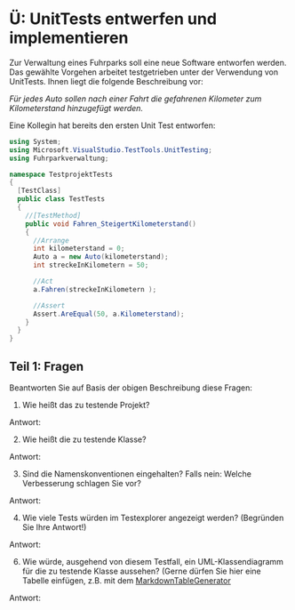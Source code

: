 # Ü: UnitTests entwerfen und implementieren
Zur Verwaltung eines Fuhrparks soll eine neue Software entworfen werden. Das gewählte Vorgehen arbeitet testgetrieben unter der Verwendung von UnitTests. Ihnen liegt die folgende Beschreibung vor: 

_Für jedes Auto sollen nach einer Fahrt die gefahrenen Kilometer zum Kilometerstand hinzugefügt werden._

Eine Kollegin hat bereits den ersten Unit Test entworfen:
```csharp
using System;
using Microsoft.VisualStudio.TestTools.UnitTesting;
using Fuhrparkverwaltung;

namespace TestprojektTests
{
  [TestClass]
  public class TestTests
  {
    //[TestMethod]
    public void Fahren_SteigertKilometerstand()
    {
      //Arrange
      int kilometerstand = 0;
      Auto a = new Auto(kilometerstand);
      int streckeInKilometern = 50;

      //Act
      a.Fahren(streckeInKilometern );

      //Assert
      Assert.AreEqual(50, a.Kilometerstand);
    }
  }
}
```

## Teil 1: Fragen
Beantworten Sie auf Basis der obigen Beschreibung diese Fragen:
1.	Wie heißt das zu testende Projekt?

Antwort:

2.	Wie heißt die zu testende Klasse?

Antwort:

3.	Sind die Namenskonventionen eingehalten? Falls nein: Welche Verbesserung schlagen Sie vor?

Antwort: 

4.	Wie viele Tests würden im Testexplorer angezeigt werden? (Begründen Sie Ihre Antwort!)

Antwort:

6.	Wie würde, ausgehend von diesem Testfall, ein UML-Klassendiagramm für die zu testende Klasse aussehen? (Gerne dürfen Sie hier eine Tabelle einfügen, z.B. mit dem [MarkdownTableGenerator](https://www.tablesgenerator.com/markdown_tables)

Antwort:
